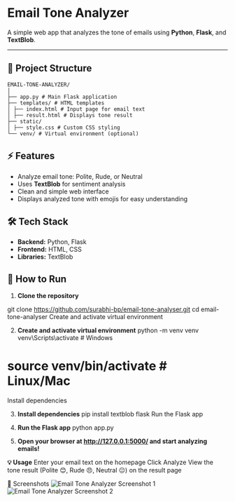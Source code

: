 # Email Tone Analyzer

A simple web app that analyzes the tone of emails using **Python**, **Flask**, and **TextBlob**.

---

## 📂 Project Structure

```
EMAIL-TONE-ANALYZER/
│
├── app.py # Main Flask application
├── templates/ # HTML templates
│ ├── index.html # Input page for email text
│ ├── result.html # Displays tone result
├── static/
│ ├── style.css # Custom CSS styling
└── venv/ # Virtual environment (optional)
```


## ⚡ Features
- Analyze email tone: Polite, Rude, or Neutral
- Uses **TextBlob** for sentiment analysis
- Clean and simple web interface
- Displays analyzed tone with emojis for easy understanding


## 🛠 Tech Stack
- **Backend:** Python, Flask  
- **Frontend:** HTML, CSS  
- **Libraries:** TextBlob



## 🚀 How to Run

1. **Clone the repository**

git clone https://github.com/surabhi-bp/email-tone-analyser.git
cd email-tone-analyser
Create and activate virtual environment

2. **Create and activate virtual environment**
python -m venv venv
venv\Scripts\activate   # Windows
# source venv/bin/activate   # Linux/Mac
Install dependencies

3. **Install dependencies**
pip install textblob flask
Run the Flask app

4. **Run the Flask app**
python app.py

5. **Open your browser at http://127.0.0.1:5000/ and start analyzing emails!**

**💡 Usage**
Enter your email text on the homepage
Click Analyze
View the tone result (Polite 😊, Rude 😠, Neutral 😐) on the result page

📸 Screenshots
![Email Tone Analyzer Screenshot 1](https://github.com/user-attachments/assets/ff8d7415-14e6-4e52-8b2f-7930dcdf64ba)
![Email Tone Analyzer Screenshot 2](https://github.com/user-attachments/assets/9ce3ea5c-b647-4e11-8efe-4a356906c669)


